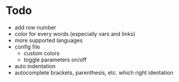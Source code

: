 # Todo
* add row number
* color for every words (especially vars and links)
* more supported languages
* config file
  * custom colors
  * toggle parameters on/off
* auto indentation
* autocomplete brackets, parenthesis, etc. which right identation